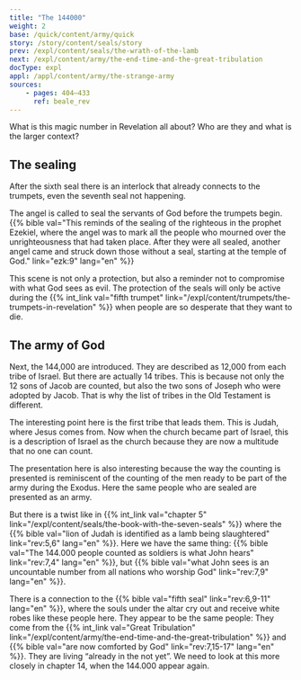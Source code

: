 ```yaml
---
title: "The 144000"
weight: 2
base: /quick/content/army/quick
story: /story/content/seals/story
prev: /expl/content/seals/the-wrath-of-the-lamb
next: /expl/content/army/the-end-time-and-the-great-tribulation
docType: expl
appl: /appl/content/army/the-strange-army
sources:
    - pages: 404–433
      ref: beale_rev
---
```


What is this magic number in Revelation all about? Who are they and what is the larger context?

## The sealing

<a name="9366"></a>
After the sixth seal there is an interlock that already connects to the trumpets, even the seventh seal not happening.

The angel is called to seal the servants of God before the trumpets begin. {{% bible val="This reminds of the sealing of the righteous in the prophet Ezekiel, where the angel was to mark all the people who mourned over the unrighteousness that had taken place. After they were all sealed, another angel came and struck down those without a seal, starting at the temple of God." link="ezk:9" lang="en" %}}

This scene is not only a protection, but also a reminder not to compromise with what God sees as evil. The protection of the seals will only be active during the {{% int_link val="fifth trumpet" link="/expl/content/trumpets/the-trumpets-in-revelation" %}} when people are so desperate that they want to die.

## The army of God

<a name="2cd4"></a>
Next, the 144,000 are introduced. They are described as 12,000 from each tribe of Israel. But there are actually 14 tribes. This is because not only the 12 sons of Jacob are counted, but also the two sons of Joseph who were adopted by Jacob. That is why the list of tribes in the Old Testament is different.

The interesting point here is the first tribe that leads them. This is Judah, where Jesus comes from. Now when the church became part of Israel, this is a description of Israel as the church because they are now a multitude that no one can count.

The presentation here is also interesting because the way the counting is presented is reminiscent of the counting of the men ready to be part of the army during the Exodus. Here the same people who are sealed are presented as an army.

But there is a twist like in {{% int_link val="chapter 5" link="/expl/content/seals/the-book-with-the-seven-seals" %}} where the {{% bible val="lion of Judah is identified as a lamb being slaughtered" link="rev:5,6" lang="en" %}}. Here we have the same thing: {{% bible val="The 144.000 people counted as soldiers is what John hears" link="rev:7,4" lang="en" %}}, but {{% bible val="what John sees is an uncountable number from all nations who worship God" link="rev:7,9" lang="en" %}}.

There is a connection to the {{% bible val="fifth seal" link="rev:6,9-11" lang="en" %}}, where the souls under the altar cry out and receive white robes like these people here. They appear to be the same people: They come from the {{% int_link val="Great Tribulation" link="/expl/content/army/the-end-time-and-the-great-tribulation" %}} and {{% bible val="are now comforted by God" link="rev:7,15-17" lang="en" %}}. They are living “already in the not yet”. We need to look at this more closely in chapter 14, when the 144.000 appear again.
